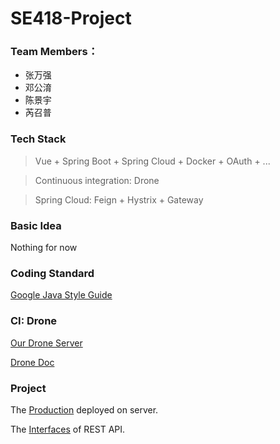 # SE418-Project
### Team Members：

- 张万强
- 邓公淯
- 陈景宇
- 芮召普

### Tech Stack

> Vue + Spring Boot + Spring Cloud + Docker + OAuth + ...

> Continuous integration: Drone

> Spring Cloud: Feign + Hystrix + Gateway

### Basic Idea 

Nothing for now

### Coding Standard

[Google Java Style Guide](https://google.github.io/styleguide/javaguide.html)

### CI: Drone

[Our Drone Server](http://212.64.27.71/)

[Drone Doc](./drone/README.md)

### Project

The [Production](http://212.64.27.71:8080/) deployed on server.

The [Interfaces](./src/main/java/exort/se418/controller/HelloController.java) of REST API.


